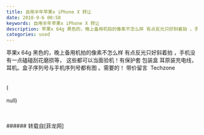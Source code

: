 ```yaml
---
title: 自用半年苹果x iPhone X 转让
date: 2018-9-6 00:58
keywords: 自用半年苹果x iPhone X 转让
description: 苹果x 64g 黑色的，晚上备用机拍的像素不怎么样 有点反光只好斜着拍 ，手机没有一点磕碰刮花磨损等， 这些都可以当面验机！有保护套 包装盒 耳原装充电线，耳机。盒子序列号与手机序列号都有图 。需要的！ 带价留言  Techzone(null)    
categories: used
---
```

<td class="t_f" id="postmessage_1732713">

苹果x 64g 黑色的，晚上备用机拍的像素不怎么样 有点反光只好斜着拍 ，手机没有一点磕碰刮花磨损等， 这些都可以当面验机！有保护套 包装盒 耳原装充电线，耳机。盒子序列号与手机序列号都有图 。需要的！ 带价留言  Techzone<br/>
<img alt="" border="0" class="zoom" data-cf-modified-64e54de3a2468572f4ee959f-="" file="http://www.flw.ph/data/appbyme/upload/image/201809/06/NBPjLwQApiNs.jpg" id="aimg_po7e6" lazyloadthumb="1" onclick="" onmouseover="" src="http://www.flw.ph/data/appbyme/upload/image/201809/06/NBPjLwQApiNs.jpg"/><br/>
<br/>
<img alt="" border="0" class="zoom" data-cf-modified-64e54de3a2468572f4ee959f-="" file="http://www.flw.ph/data/appbyme/upload/image/201809/06/Hg76YX460Yud.jpg" id="aimg_wNnGX" lazyloadthumb="1" onclick="" onmouseover="" src="http://www.flw.ph/data/appbyme/upload/image/201809/06/Hg76YX460Yud.jpg"/><br/>
<br/>
<img alt="" border="0" class="zoom" data-cf-modified-64e54de3a2468572f4ee959f-="" file="http://www.flw.ph/data/appbyme/upload/image/201809/06/BN5sPkNGR0e5.jpg" id="aimg_S3JjM" lazyloadthumb="1" onclick="" onmouseover="" src="http://www.flw.ph/data/appbyme/upload/image/201809/06/BN5sPkNGR0e5.jpg"/><br/>
(<br/>
<img alt="" border="0" class="zoom" data-cf-modified-64e54de3a2468572f4ee959f-="" file="http://www.flw.ph/data/appbyme/upload/image/201809/06/0IMrVMCyQNM5.jpg" id="aimg_K7XSM" lazyloadthumb="1" onclick="" onmouseover="" src="http://www.flw.ph/data/appbyme/upload/image/201809/06/0IMrVMCyQNM5.jpg"/><br/>
<br/>
<img alt="" border="0" class="zoom" data-cf-modified-64e54de3a2468572f4ee959f-="" file="http://www.flw.ph/data/appbyme/upload/image/201809/06/Og1Qu6h6dhr2.jpg" id="aimg_fy7c5" lazyloadthumb="1" onclick="" onmouseover="" src="http://www.flw.ph/data/appbyme/upload/image/201809/06/Og1Qu6h6dhr2.jpg"/><br/>
null)    <br/>
<img alt="" border="0" class="zoom" data-cf-modified-64e54de3a2468572f4ee959f-="" file="http://www.flw.ph/data/appbyme/upload/image/201809/06/uHc45GyfFf8X.jpg" id="aimg_Asoo3" lazyloadthumb="1" onclick="" onmouseover="" src="http://www.flw.ph/data/appbyme/upload/image/201809/06/uHc45GyfFf8X.jpg"/><br/>
<br/>
<img alt="" border="0" class="zoom" data-cf-modified-64e54de3a2468572f4ee959f-="" file="http://www.flw.ph/data/appbyme/upload/image/201809/06/lFvMzQgLbao9.jpg" id="aimg_tyb9H" lazyloadthumb="1" onclick="" onmouseover="" src="http://www.flw.ph/data/appbyme/upload/image/201809/06/lFvMzQgLbao9.jpg"/><br/>
<br/>
</td>
###### 转载自[菲龙网]